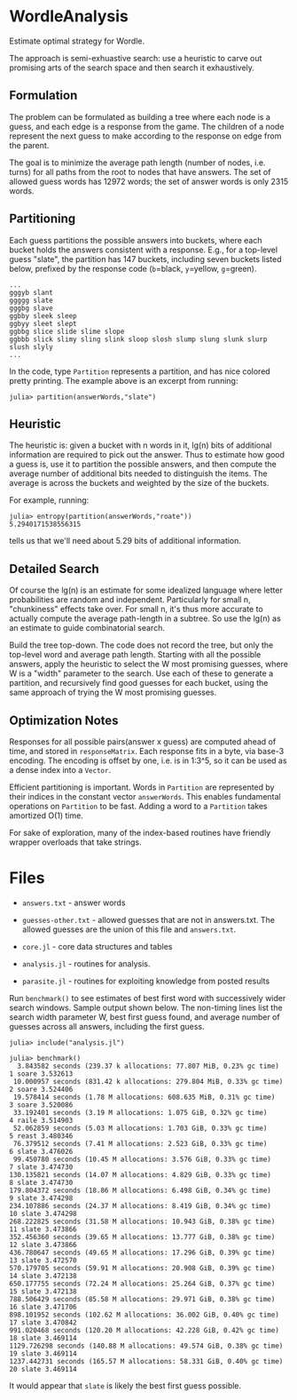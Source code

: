 # WordleAnalysis

Estimate optimal strategy for Wordle.

The approach is semi-exhuastive search: use a heuristic to carve out promising
arts of the search space and then search it exhaustively.

## Formulation

The problem can be formulated as building a tree where each node is a guess,
and each edge is a response from the game. The children of a node represent the
next guess to make according to the response on edge from the parent.

The goal is to minimize the average path length (number of nodes, i.e. turns) for
all paths from the root to nodes that have answers. The set of allowed guess words
has 12972 words; the set of answer words is only 2315 words.

## Partitioning

Each guess partitions the possible answers into buckets, where each bucket holds
the answers consistent with a response. E.g., for a top-level guess "slate", the
partition has 147 buckets, including seven buckets listed below, prefixed
by the response code (`b`=black, `y`=yellow, `g`=green).
```
...
gggyb slant
ggggg slate
gggbg slave
ggbby sleek sleep
ggbyy sleet slept
ggbbg slice slide slime slope
ggbbb slick slimy sling slink sloop slosh slump slung slunk slurp slush slyly
...
```
In the code, type `Partition` represents a partition, and has nice colored pretty printing.
The example above is an excerpt from running:
```
julia> partition(answerWords,"slate")
```

## Heuristic

The heuristic is: given a bucket with n words in it, lg(n) bits of additional
information are required to pick out the answer. Thus to estimate how good a guess is,
use it to partition the possible answers, and then compute the average number of
additional bits needed to distinguish the items. The average is across the buckets
and weighted by the size of the buckets.

For example, running:
```
julia> entropy(partition(answerWords,"roate"))
5.2940171538556315
```
tells us that we'll need about 5.29 bits of additional information.

## Detailed Search

Of course the lg(n) is an estimate for some idealized language where letter probabilities
are random and independent. Particularly for small n, "chunkiness" effects take over.
For small n, it's thus more accurate to actually compute the average path-length in a subtree.
So use the lg(n) as an estimate to guide combinatorial search.

Build the tree top-down. The code does not record the tree, but only the top-level word
and average path length. Starting with all the possible answers, apply the heuristic to
select the W most promising guesses, where W is a "width" parameter to the search.
Use each of these to generate a partition, and recursively find good guesses for each bucket,
using the same approach of trying the W most promising guesses.

## Optimization Notes

Responses for all possible pairs(answer x guess) are computed ahead of time, and stored in
`responseMatrix`. Each response fits in a byte, via base-3 encoding.  The encoding is offset
by one, i.e. is in 1:3^5, so it can be used as a dense index into a `Vector`.

Efficient partitioning is important. Words in `Partition` are represented by their indices
in the constant vector `answerWords`.  This enables fundamental operations on `Partition`
to be fast. Adding a word to a `Partition` takes amortized O(1) time.

For sake of exploration, many of the index-based routines have friendly wrapper overloads
that take strings.

# Files

* `answers.txt` - answer words

* `guesses-other.txt` - allowed guesses that are not in answers.txt.
  The allowed guesses are the union of this file and `answers.txt`.

* `core.jl` - core data structures and tables

* `analysis.jl` - routines for analysis.

* `parasite.jl` - routines for exploiting knowledge from posted results

Run `benchmark()` to see estimates of best first word with successively wider search windows.
Sample output shown below. The non-timing lines list the search width parameter W, best first guess found,
and average number of guesses across all answers, including the first guess.
```
julia> include("analysis.jl")

julia> benchmark()
  3.843582 seconds (239.37 k allocations: 77.807 MiB, 0.23% gc time)
1 soare 3.532613
 10.000957 seconds (831.42 k allocations: 279.804 MiB, 0.33% gc time)
2 soare 3.524406
 19.578414 seconds (1.78 M allocations: 608.635 MiB, 0.31% gc time)
3 soare 3.520086
 33.192401 seconds (3.19 M allocations: 1.075 GiB, 0.32% gc time)
4 raile 3.514903
 52.062859 seconds (5.03 M allocations: 1.703 GiB, 0.33% gc time)
5 reast 3.480346
 76.379512 seconds (7.41 M allocations: 2.523 GiB, 0.33% gc time)
6 slate 3.476026
 99.450780 seconds (10.45 M allocations: 3.576 GiB, 0.33% gc time)
7 slate 3.474730
130.135821 seconds (14.07 M allocations: 4.829 GiB, 0.33% gc time)
8 slate 3.474730
179.804372 seconds (18.86 M allocations: 6.498 GiB, 0.34% gc time)
9 slate 3.474298
234.107886 seconds (24.37 M allocations: 8.419 GiB, 0.34% gc time)
10 slate 3.474298
268.222825 seconds (31.58 M allocations: 10.943 GiB, 0.38% gc time)
11 slate 3.473866
352.456360 seconds (39.65 M allocations: 13.777 GiB, 0.38% gc time)
12 slate 3.473866
436.780647 seconds (49.65 M allocations: 17.296 GiB, 0.39% gc time)
13 slate 3.472570
570.179705 seconds (59.91 M allocations: 20.908 GiB, 0.39% gc time)
14 slate 3.472138
650.177755 seconds (72.24 M allocations: 25.264 GiB, 0.37% gc time)
15 slate 3.472138
788.506429 seconds (85.58 M allocations: 29.971 GiB, 0.38% gc time)
16 slate 3.471706
898.101952 seconds (102.62 M allocations: 36.002 GiB, 0.40% gc time)
17 slate 3.470842
991.020468 seconds (120.20 M allocations: 42.228 GiB, 0.42% gc time)
18 slate 3.469114
1129.726298 seconds (140.88 M allocations: 49.574 GiB, 0.38% gc time)
19 slate 3.469114
1237.442731 seconds (165.57 M allocations: 58.331 GiB, 0.40% gc time)
20 slate 3.469114
```
It would appear that `slate` is likely the best first guess possible.
